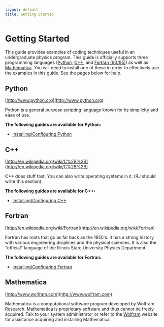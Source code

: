 ```yaml
---
layout: default
title: Getting Started
---
```


# Getting Started

This guide provides examples of coding techniques useful in an undergraduate physics program.  This guide is officially supports three programming languages ([Python](http://www.python.org/), [C++](http://en.wikipedia.org/wiki/C%2B%2B), and [Fortran (90/95)](http://en.wikipedia.org/wiki/Fortran)) as well as [Mathematica](http://www.wolfram.com/).  You will need to install one of these in order to effectively use the examples in this guide.  See the pages below for help.

## Python
[http://www.python.org](http://www.python.org)

Python is a general purpose scripting language known for its simplicity and ease of use.

**The following guides are available for Python:**

* [Installing/Configuring Python](/gettingstarted/python_installation.html)

## C++
[http://en.wikipedia.org/wiki/C%2B%2B](http://en.wikipedia.org/wiki/C%2B%2B)

C++ does stuff fast.  You can also write operating systems in it.  (RJ should write this section).

**The following guides are available for C++:**

* [Installing/Configuring C++](/gettingstarted/cpp_installation.html)

## Fortran
[http://en.wikipedia.org/wiki/Fortran](http://en.wikipedia.org/wiki/Fortran)

Fortran has roots that go as far back as the 1950's.  It has a strong history with various engineering disiplines and the physical sciences.  It is also the "official" language of the Illinois State University Physics Department.

**The following guides are available for Fortran:**

* [Installing/Configuring Fortran](/gettingstarted/fortran_installation.html)

## Mathematica
[http://www.wolfram.com](http://www.wolfram.com)

Mathematica is a computational software program developed by Wolfram Research.  Mathematica is proprietary software and thus cannot be freely acquired.  Talk to your system administrator or refer to the [Wolfram](http://www.wolfram.com/) website for assistance acquiring and installing Mathematica.
